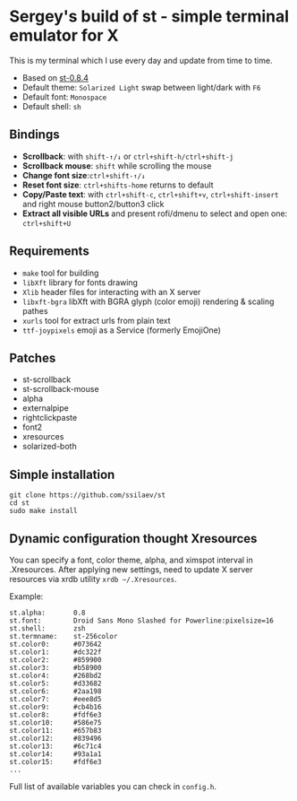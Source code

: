 # Sergey's build of st - simple terminal emulator for X

This is my terminal which I use every day and update from time to time.

+ Based on [st-0.8.4](https://st.suckless.org/)
+ Default theme: `Solarized Light` swap between light/dark with `F6`
+ Default font: `Monospace`
+ Default shell: `sh`

## Bindings

+ **Scrollback**: with `shift-↑/↓` or `ctrl+shift-h/ctrl+shift-j`
+ **Scrollback mouse**: `shift` while scrolling the mouse
+ **Change font size**:`ctrl+shift-↑/↓`
+ **Reset font size**: `ctrl+shifts-home` returns to default
+ **Copy/Paste text**: with `ctrl+shift-c`, `ctrl+shift+v`, `ctrl+shift-insert` and right mouse button2/button3 click
+ **Extract all visible URLs** and present rofi/dmenu to select and open one: `ctrl+shift+U`

## Requirements

+ `make` tool for building
+ `libXft` library for fonts drawing
+ `Xlib` header files for interacting with an X server
+ `libxft-bgra` libXft with BGRA glyph (color emoji) rendering & scaling pathes
+ `xurls` tool for extract urls from plain text
+ `ttf-joypixels` emoji as a Service (formerly EmojiOne)

## Patches

+ st-scrollback
+ st-scrollback-mouse
+ alpha
+ externalpipe
+ rightclickpaste
+ font2
+ xresources
+ solarized-both

## Simple installation

```
git clone https://github.com/ssilaev/st
cd st
sudo make install
```

## Dynamic configuration thought Xresources

You can specify a font, color theme, alpha, and ximspot interval in .Xresources.
After applying new settings, need to update X server resources via xrdb utility `xrdb ~/.Xresources`.

Example:

```
st.alpha:		0.8
st.font:		Droid Sans Mono Slashed for Powerline:pixelsize=16
st.shell:		zsh
st.termname:    st-256color
st.color0:		#073642
st.color1:		#dc322f
st.color2:		#859900
st.color3:		#b58900
st.color4:		#268bd2
st.color5:		#d33682
st.color6:		#2aa198
st.color7:		#eee8d5
st.color9:		#cb4b16
st.color8:		#fdf6e3
st.color10:		#586e75
st.color11:		#657b83
st.color12:		#839496
st.color13:		#6c71c4
st.color14:		#93a1a1
st.color15:		#fdf6e3
...
```

Full list of available variables you can check in `config.h`.


